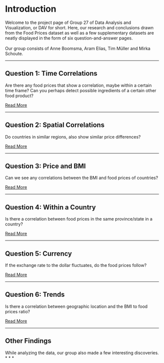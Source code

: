# Introduction
Welcome to the project page of Group 27 of Data Analysis and Visualization, or DAV for short. Here, our research and conclusions drawn from the Food Prices dataset as well as a few supplementary datasets are neatly displayed in the form of six question-and-answer pages.<br /><br />
Our group consists of Anne Boomsma, Aram Elias, Tim Müller and Mirka Schoute.

<hr />

## Question 1: Time Correlations
Are there any food prices that show a correlation, maybe within a certain time frame? Can you perhaps detect possible ingredients of a certain other food product?

<a href="/DAV/q1">Read More</a><br />

<hr />

## Question 2: Spatial Correlations
Do countries in similar regions, also show similar price differences?

<a href="/DAV/q2">Read More</a><br />

<hr />

## Question 3: Price and BMI
Can we see any correlations between the BMI and food prices of countries?  

<a href="/DAV/q3">Read More</a><br />

<hr />

## Question 4: Within a Country
Is there a correlation between food prices in the same province/state in a country?

<a href="/DAV/q4">Read More</a><br />

<hr />

## Question 5: Currency
If the exchange rate to the dollar fluctuates, do the food prices follow?

<a href="/DAV/q5">Read More</a><br />

<hr />

## Question 6: Trends
Is there a correlation between geographic location and the BMI to food prices ratio?

<a href="/DAV/q6">Read More</a><br />

<hr />

## Other Findings
While analyzing the data, our group also made a few interesting discoveries.
* 
* 
* 
